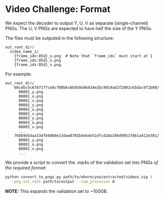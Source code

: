 
# Video Challenge: Format 

We expect the decoder to output Y, U, V as separate (single-channel) PNGs.
The U, V PNGs are expected to have half the size of the Y PNGs.

The files must be outputed in the following structure:

```
out_root_dir/
  video_name_1/
    {frame_idx:05d}_y.png  # Note that `frame_idx` must start at 1
    {frame_idx:05d}_u.png
    {frame_idx:05d}_v.png
```

For example:

```
out_root_dir/
    60c4bc5c67871f7ce8cf00b6c6b939a96434e2bc9919ad2f2002c65dac9f2b00/
      00001_y.png
      00001_u.png
      00001_v.png
      00002_y.png
      00002_u.png
      00002_v.png
      00003_y.png
      00003_u.png
      00003_v.png
      ...
    76869d54aa334fb9860e13dae8701bdeb4e51dfcd18a106d9951f861a412e301/
      00001_y.png
      00001_u.png
      00001_v.png
      ...
```
        
We provide a script to convert the .mp4s of the validation set
into PNGs *of the required format*:

```bash
python convert_to_pngs.py path/to/where/you/extracted/videos.zip \
  --png_out_root path/to/output --num_processes 8
```

**NOTE:** This expands the validation set to ~100GB.
